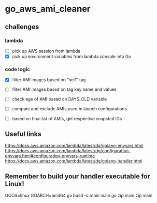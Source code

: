 # go_aws_ami_cleaner

## challenges
### lambda
- [ ] pick up AWS session from lambda
- [x] pick up environment variables from lambda console into Go 
### code logic
- [x] filter AMI images based on "self" tag 
- [ ] filter AMI images based on tag key name and values
- [ ] check age of AMI based on DAYS_OLD variable
- [ ] compare and exclude AMIs used in launch configurations
- [ ] based on final list of AMIs, get respective snapshot IDs


## Useful links
https://docs.aws.amazon.com/lambda/latest/dg/golang-envvars.html 
https://docs.aws.amazon.com/lambda/latest/dg/configuration-envvars.html#configuration-envvars-runtime 
https://docs.aws.amazon.com/lambda/latest/dg/golang-handler.html

## Remember to build your handler executable for Linux!
GOOS=linux GOARCH=amd64 go build -o main main.go
zip main.zip main